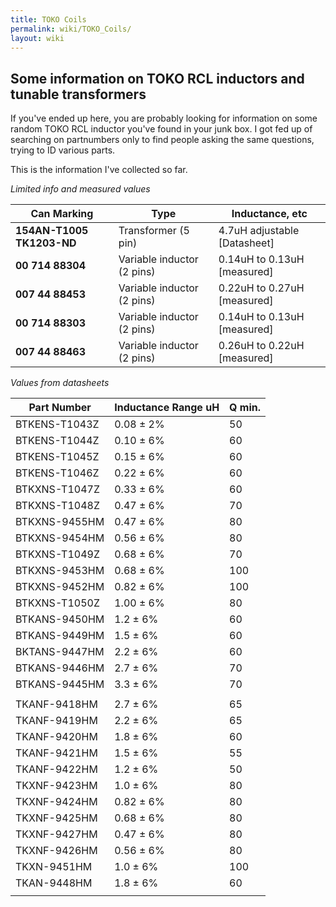 ```yaml
---
title: TOKO Coils
permalink: wiki/TOKO_Coils/
layout: wiki
---
```


Some information on TOKO RCL inductors and tunable transformers
---------------------------------------------------------------

If you've ended up here, you are probably looking for information on
some random TOKO RCL inductor you've found in your junk box. I got fed
up of searching on partnumbers only to find people asking the same
questions, trying to ID various parts.

This is the information I've collected so far.

*Limited info and measured values*

| Can Marking               | Type                       | Inductance, etc                                   |
|---------------------------|----------------------------|---------------------------------------------------|
| **154AN-T1005 TK1203-ND** | Transformer (5 pin)        | 4.7uH adjustable \[Datasheet\] |-**00 714 88493** |
| **00 714 88304**          | Variable inductor (2 pins) | 0.14uH to 0.13uH \[measured\]                     |
| **007 44 88453**          | Variable inductor (2 pins) | 0.22uH to 0.27uH \[measured\]                     |
| **00 714 88303**          | Variable inductor (2 pins) | 0.14uH to 0.13uH \[measured\]                     |
| **007 44 88463**          | Variable inductor (2 pins) | 0.26uH to 0.22uH \[measured\]                     |

*Values from datasheets*

| Part Number   | Inductance Range uH | Q min. |
|---------------|---------------------|--------|
| BTKENS-T1043Z | 0.08 ± 2%           | 50     |
| BTKENS-T1044Z | 0.10 ± 6%           | 60     |
| BTKENS-T1045Z | 0.15 ± 6%           | 60     |
| BTKENS-T1046Z | 0.22 ± 6%           | 60     |
| BTKXNS-T1047Z | 0.33 ± 6%           | 60     |
| BTKXNS-T1048Z | 0.47 ± 6%           | 70     |
| BTKXNS-9455HM | 0.47 ± 6%           | 80     |
| BTKXNS-9454HM | 0.56 ± 6%           | 80     |
| BTKXNS-T1049Z | 0.68 ± 6%           | 70     |
| BTKXNS-9453HM | 0.68 ± 6%           | 100    |
| BTKXNS-9452HM | 0.82 ± 6%           | 100    |
| BTKXNS-T1050Z | 1.00 ± 6%           | 80     |
| BTKANS-9450HM | 1.2 ± 6%            | 60     |
| BTKANS-9449HM | 1.5 ± 6%            | 60     |
| BKTANS-9447HM | 2.2 ± 6%            | 60     |
| BTKANS-9446HM | 2.7 ± 6%            | 70     |
| BTKANS-9445HM | 3.3 ± 6%            | 70     |
||
| TKANF-9418HM  | 2.7 ± 6%            | 65     |
| TKANF-9419HM  | 2.2 ± 6%            | 65     |
| TKANF-9420HM  | 1.8 ± 6%            | 60     |
| TKANF-9421HM  | 1.5 ± 6%            | 55     |
| TKANF-9422HM  | 1.2 ± 6%            | 50     |
| TKXNF-9423HM  | 1.0 ± 6%            | 80     |
| TKXNF-9424HM  | 0.82 ± 6%           | 80     |
| TKXNF-9425HM  | 0.68 ± 6%           | 80     |
| TKXNF-9427HM  | 0.47 ± 6%           | 80     |
| TKXNF-9426HM  | 0.56 ± 6%           | 80     |
| TKXN-9451HM   | 1.0 ± 6%            | 100    |
| TKAN-9448HM   | 1.8 ± 6%            | 60     |
||


